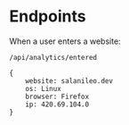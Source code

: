 # Endpoints

When a user enters a website:

    /api/analytics/entered

```
{
    website: salanileo.dev
    os: Linux
    browser: Firefox
    ip: 420.69.104.0
}
```
